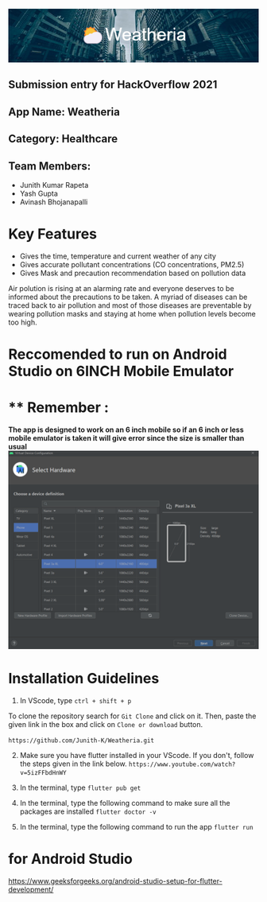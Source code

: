 ![GitHub Logo](weatheria.png)

## Submission entry for HackOverflow 2021
## App Name: Weatheria
## Category: Healthcare

## Team Members: 
- Junith Kumar Rapeta  
- Yash Gupta
- Avinash Bhojanapalli

# **Key Features**

- Gives the time, temperature and current weather of any city
- Gives accurate pollutant concentrations (CO concentrations, PM2.5)
- Gives Mask and precaution recommendation based on pollution data

 Air polution is rising at an alarming rate and everyone deserves to be informed about the precautions to be taken. A myriad of diseases can be traced back to air pollution and most of those diseases are preventable by wearing pollution masks and staying at home when pollution levels become too high.
 
 
# **Reccomended to run on Android Studio on 6INCH Mobile Emulator**
# ** Remember :
**The app is designed to work on an 6 inch mobile so if an 6 inch or less mobile emulator is taken it will give error since the size is smaller than usual**
![picture](6inch.png)

# **Installation Guidelines**

1. In VScode, type `ctrl + shift + p`

To clone the repository search for `Git Clone` and click on it. Then, paste the given link in the box and click on `Clone or download` button.

```https://github.com/Junith-K/Weatheria.git```

2. Make sure you have flutter installed in your VScode. If you don't, follow the steps given in the link below.
```https://www.youtube.com/watch?v=5izFFbdHnWY```

3. In the terminal, type 
```flutter pub get```

4. In the terminal, type the following command to make sure all the packages are installed
```flutter doctor -v```

5. In the terminal, type the following command to run the app
```flutter run```

# **for Android Studio**

https://www.geeksforgeeks.org/android-studio-setup-for-flutter-development/
